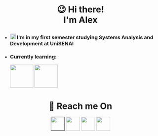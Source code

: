# <p align="center" font-size="60px">😉 Hi there!</br>I'm Alex</p>

* <h3><img src="https://cdn-icons-png.flaticon.com/512/2702/2702154.png" style="width: 18px; height: auto;"> I'm in my first semester studying Systems Analysis and Development at UniSENAI</h3>
* <h3>Currently learning:</h3>
  <a href="https://github.com/Schlup"><img src="https://cdn.icon-icons.com/icons2/1504/PNG/96/textxpython_103628.png" style="width: 75px; height: auto;"></a> <a href="https://github.com/Schlup"><img src="https://cdn.icon-icons.com/icons2/1504/PNG/512/applicationjava_103641.png" style="width: 75px; height: auto;"></a>

<h1 align="center">📢 Reach me On</h1>
<div align="center">
  <a href=""><img src="https://cdn.icon-icons.com/icons2/3007/PNG/512/linkedin_logo_icon_188449.png" style="width: 45px; height: auto; display: inline-block;"></a>  
  <a href="https://www.instagram.com/alexschluphoff/"><img src="https://cdn.icon-icons.com/icons2/3007/PNG/512/instagram_logo_icon_188434.png" style="width: 45px; height: auto; display: inline-block;"></a>
  <a href="mailto:contasalex25@gmail.com"><img src="https://cdn.icon-icons.com/icons2/3007/PNG/512/google_logo_icon_188457.png" style="width: 45px; height: auto; display: inline-block;"></a>
  <a href="alek#4251"><img src="https://cdn.icon-icons.com/icons2/3007/PNG/512/discord_logo_icon_188422.png" style="width: 45px; height: auto; display: inline-block;"></a>
</div>


<!--
**Schlup/Schlup** is a ✨ _special_ ✨ repository because its `README.md` (this file) appears on your GitHub profile.

Here are some ideas to get you started:

- 🔭 I’m currently Working on Github
- 🌱 I’m currently learning Garoto de Programa
- 👯 I’m looking to collaborate on Emprego
- 🤔 I’m looking for help with Emprego
- 💬 Ask me about Nada
- 📫 How to reach me: Sinal de Fumaça
- 😄 Pronouns: Dono da Blaze
- ⚡ Fun fact: Ascendente 1

